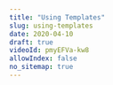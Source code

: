 ```yaml
---
title: "Using Templates"
slug: using-templates
date: 2020-04-10
draft: true
videoId: pmyEFVa-kw8
allowIndex: false
no_sitemap: true
---
```



